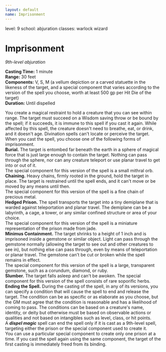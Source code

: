 ```yaml
---
layout: default
name: Imprisonment
---
```

level: 9
school: abjuration
classes: warlock
         wizard

# Imprisonment 
_9th-level abjuration_

**Casting Time:** 1 minute    
**Range:** 30 feet    
**Components:** V, S, M (a vellum depiction or a carved statuette in the likeness of the target, and a special component that varies according to the version of the spell you choose, worth at least 500 gp per Hit Die of the target)    
**Duration:** Until dispelled 

You create a magical restraint to hold a creature that you can see within range. The target must succeed on a Wisdom saving throw or be bound by the spell; if it succeeds, it is immune to this spell if you cast it again. While affected by this spell, the creature doesn't need to breathe, eat, or drink, and it doesn't age. Divination spells can't locate or perceive the target.    
When you cast the spell, you choose one of the following forms of imprisonment.    
**Burial.** The target is entombed far beneath the earth in a sphere of magical force that is just large enough to contain the target. Nothing can pass through the sphere, nor can any creature teleport or use planar travel to get into or out of it.    
The special component for this version of the spell is a small mithral orb.    
**Chaining.** Heavy chains, firmly rooted in the ground, hold the target in place. The target is restrained until the spell ends, and it can't move or be moved by any means until then.    
The special component for this version of the spell is a fine chain of precious metal.    
**Hedged Prison.** The spell transports the target into a tiny demiplane that is warded against teleportation and planar travel. The demiplane can be a labyrinth, a cage, a tower, or any similar confined structure or area of your choice.    
The special component for this version of the spell is a miniature representation of the prison made from jade.    
**Minimus Containment.** The target shrinks to a height of 1 inch and is imprisoned inside a gemstone or similar object. Light can pass through the gemstone normally (allowing the target to see out and other creatures to see in), but nothing else can pass through, even by means of teleportation or planar travel. The gemstone can't be cut or broken while the spell remains in effect.    
The special component for this version of the spell is a large, transparent gemstone, such as a corundum, diamond, or ruby.    
**Slumber.** The target falls asleep and can't be awoken. The special component for this version of the spell consists of rare soporific herbs.    
**Ending the Spell.** During the casting of the spell, in any of its versions, you can specify a condition that will cause the spell to end and release the target. The condition can be as specific or as elaborate as you choose, but the GM must agree that the condition is reasonable and has a likelihood of coming to pass. The conditions can be based on a creature's name, identity, or deity but otherwise must be based on observable actions or qualities and not based on intangibles such as level, class, or hit points.    
A **_dispel magic_** spell can end the spell only if it is cast as a 9th-level spell, targeting either the prison or the special component used to create it.    
You can use a particular special component to create only one prison at a time. If you cast the spell again using the same component, the target of the first casting is immediately freed from its binding. 
